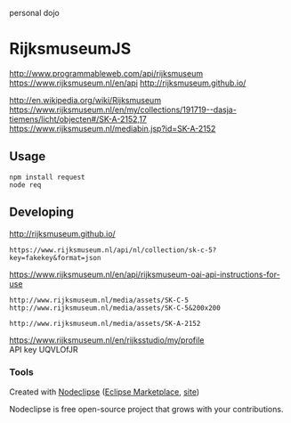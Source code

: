 
personal dojo

# RijksmuseumJS

http://www.programmableweb.com/api/rijksmuseum
https://www.rijksmuseum.nl/en/api
http://rijksmuseum.github.io/

http://en.wikipedia.org/wiki/Rijksmuseum
https://www.rijksmuseum.nl/en/my/collections/191719--dasja-tiemens/licht/objecten#/SK-A-2152,17
https://www.rijksmuseum.nl/mediabin.jsp?id=SK-A-2152

## Usage

	npm install request
	node req

## Developing


http://rijksmuseum.github.io/
	
	https://www.rijksmuseum.nl/api/nl/collection/sk-c-5?key=fakekey&format=json


https://www.rijksmuseum.nl/en/api/rijksmuseum-oai-api-instructions-for-use

	http://www.rijksmuseum.nl/media/assets/SK-C-5
	http://www.rijksmuseum.nl/media/assets/SK-C-5&200x200
	
	http://www.rijksmuseum.nl/media/assets/SK-A-2152
	
https://www.rijksmuseum.nl/en/rijksstudio/my/profile	
API key UQVLOfJR	

### Tools

Created with [Nodeclipse](https://github.com/Nodeclipse/nodeclipse-1)
 ([Eclipse Marketplace](http://marketplace.eclipse.org/content/nodeclipse), [site](http://www.nodeclipse.org))   

Nodeclipse is free open-source project that grows with your contributions.
